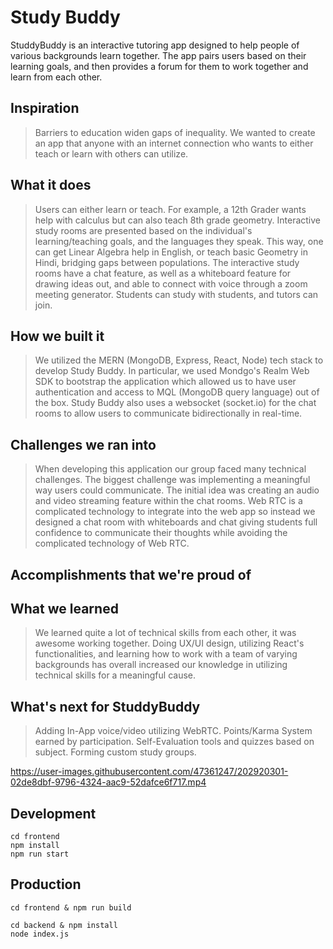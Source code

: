 # Study Buddy
StuddyBuddy is an interactive tutoring app designed to help people of various backgrounds learn together. The app pairs users based on their learning goals, and then provides a forum for them to work together and learn from each other.
## Inspiration

> Barriers to education widen gaps of inequality. We wanted to create an app that anyone with an internet connection who wants to either teach or learn with others can utilize. 

## What it does

> Users can either learn or teach. For example, a 12th Grader wants help with calculus but can also teach 8th grade geometry. Interactive study rooms are presented based on the individual's learning/teaching goals, and the languages they speak. This way, one can get Linear Algebra help in English, or teach basic Geometry in Hindi, bridging gaps between populations. The interactive study rooms have a chat feature, as well as a whiteboard feature for drawing ideas out, and able to connect with voice through a zoom meeting generator. Students can study with students, and tutors can join. 


## How we built it

>We utilized the MERN (MongoDB, Express, React, Node) tech stack to develop Study Buddy. In particular, we used Mondgo's Realm Web SDK to bootstrap the application which allowed us to have user authentication and access to MQL (MongoDB query language) out of the box. Study Buddy also uses a websocket (socket.io) for the chat rooms to allow users to communicate bidirectionally in real-time.

## Challenges we ran into

>When developing this application our group faced many technical challenges. The biggest challenge was implementing a meaningful way users could communicate. The initial idea was creating an audio and video streaming feature within the chat rooms. Web RTC is a complicated technology to integrate into the web app so instead we designed a chat room with whiteboards and chat giving students full confidence to communicate their thoughts while avoiding the complicated technology of Web RTC.
## Accomplishments that we're proud of

## What we learned

>We learned quite a lot of technical skills from each other, it was awesome working together. Doing UX/UI design, utilizing React's functionalities, and learning how to work with a team of varying backgrounds has overall increased our knowledge in utilizing technical skills for a meaningful cause.

## What's next for StuddyBuddy
>Adding In-App voice/video utilizing WebRTC. 
>Points/Karma System earned by participation. 
>Self-Evaluation tools and quizzes based on subject.
>Forming custom study groups.

https://user-images.githubusercontent.com/47361247/202920301-02de8dbf-9796-4324-aac9-52dafce6f717.mp4


## Development
```
cd frontend
npm install
npm run start
```

## Production
```
cd frontend & npm run build
```
```
cd backend & npm install
node index.js
```
